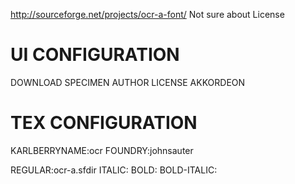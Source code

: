 
http://sourceforge.net/projects/ocr-a-font/
Not sure about License




UI CONFIGURATION
================



DOWNLOAD
SPECIMEN
AUTHOR
LICENSE
AKKORDEON



TEX CONFIGURATION
=================

KARLBERRYNAME:ocr
FOUNDRY:johnsauter

REGULAR:ocr-a.sfdir
ITALIC:
BOLD:
BOLD-ITALIC:


